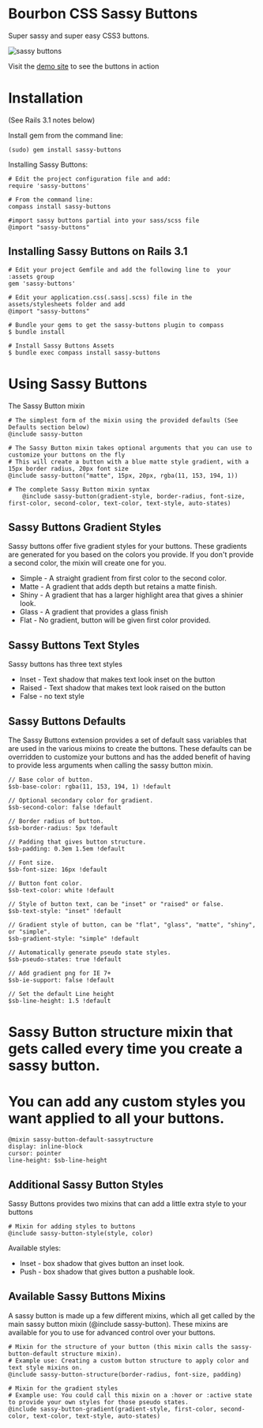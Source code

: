 Bourbon CSS Sassy Buttons
=========================

Super sassy and super easy CSS3 buttons.

![sassy buttons](http://dl.dropbox.com/u/1274637/sassy-buttons.png)

Visit the [demo site](http://jaredhardy.com/sassy-buttons/) to see the buttons in action

Installation
============

(See Rails 3.1 notes below)

Install gem from the command line:

    (sudo) gem install sassy-buttons

Installing Sassy Buttons:

    # Edit the project configuration file and add:
    require 'sassy-buttons'

    # From the command line:
    compass install sassy-buttons

    #import sassy buttons partial into your sass/scss file
    @import "sassy-buttons"

Installing Sassy Buttons on Rails 3.1
-------------------------------------
    # Edit your project Gemfile and add the following line to  your :assets group
    gem 'sassy-buttons'

    # Edit your application.css(.sass|.scss) file in the assets/stylesheets folder and add
    @import "sassy-buttons"

    # Bundle your gems to get the sassy-buttons plugin to compass
    $ bundle install

    # Install Sassy Buttons Assets
    $ bundle exec compass install sassy-buttons

Using Sassy Buttons
===================

The Sassy Button mixin

    # The simplest form of the mixin using the provided defaults (See Defaults section below)
    @include sassy-button

    # The Sassy Button mixin takes optional arguments that you can use to customize your buttons on the fly
    # This will create a button with a blue matte style gradient, with a 15px border radius, 20px font size
    @include sassy-button("matte", 15px, 20px, rgba(11, 153, 194, 1))

    # The complete Sassy Button mixin syntax
		@include sassy-button(gradient-style, border-radius, font-size, first-color, second-color, text-color, text-style, auto-states)
	


Sassy Buttons Gradient Styles
----------------------------
Sassy buttons offer five gradient styles for your buttons. These gradients are generated for you based on the colors you provide. If you don't provide a second color, the mixin will create one for you.

* Simple - A straight gradient from first color to the second color.
* Matte - A gradient that adds depth but retains a matte finish.
* Shiny - A gradient that has a larger highlight area that gives a shinier look.
* Glass - A gradient that provides a glass finish
* Flat - No gradient, button will be given first color provided.

Sassy Buttons Text Styles
-------------------------
Sassy buttons has three text styles

* Inset - Text shadow that makes text look inset on the button
* Raised - Text shadow that makes text look raised on the button
* False - no text style

Sassy Buttons Defaults
----------------------

The Sassy Buttons extension provides a set of default sass variables that are used in the various mixins to create the buttons. These defaults can be overridden to customize your buttons and has the added benefit of having to provide less arguments when calling the sassy button mixin.
    
    // Base color of button.
    $sb-base-color: rgba(11, 153, 194, 1) !default
    
    // Optional secondary color for gradient.
    $sb-second-color: false !default

    // Border radius of button.
    $sb-border-radius: 5px !default

    // Padding that gives button structure.
    $sb-padding: 0.3em 1.5em !default

    // Font size.
    $sb-font-size: 16px !default

    // Button font color.
    $sb-text-color: white !default

    // Style of button text, can be "inset" or "raised" or false.
    $sb-text-style: "inset" !default

    // Gradient style of button, can be "flat", "glass", "matte", "shiny", or "simple".
    $sb-gradient-style: "simple" !default

    // Automatically generate pseudo state styles.
    $sb-pseudo-states: true !default

    // Add gradient png for IE 7+
    $sb-ie-support: false !default

    // Set the default Line height
    $sb-line-height: 1.5 !default

  # Sassy Button structure mixin that gets called every time you create a sassy button.
  # You can add any custom styles you want applied to all your buttons.
    @mixin sassy-button-default-sassytructure
    display: inline-block
    cursor: pointer
    line-height: $sb-line-height


Additional Sassy Button Styles
------------------------------

Sassy Buttons provides two mixins that can add a little extra style to your buttons

	# Mixin for adding styles to buttons
	@include sassy-button-style(style, color)

Available styles:

* Inset - box shadow that gives button an inset look.
* Push - box shadow that gives button a pushable look.


Available Sassy Buttons Mixins
------------------------------

A sassy button is made up a few different mixins, which all get called by the main sassy button mixin (@include sassy-button). These mixins are  available for you to use for advanced control over your buttons.

	# Mixin for the structure of your button (this mixin calls the sassy-button-default structure mixin).
  	# Example use: Creating a custom button structure to apply color and text style mixins on.
  	@include sassy-button-structure(border-radius, font-size, padding)

  	# Mixin for the gradient styles
  	# Example use: You could call this mixin on a :hover or :active state to provide your own styles for those pseudo states.
  	@include sassy-button-gradient(gradient-style, first-color, second-color, text-color, text-style, auto-states)
